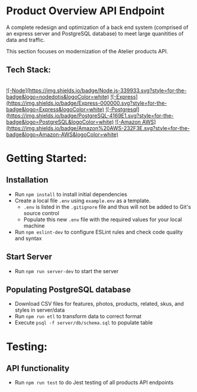 # Product Overview API Endpoint
A complete redesign and optimization of a back end system (comprised of an express server and PostgreSQL database) to meet large quanitities of data and traffic.

This section focuses on modernization of the Atelier products API.

## Tech Stack:
<br>
<a href="">![-Node](https://img.shields.io/badge/Node.js-339933.svg?style=for-the-badge&logo=nodedotjs&logoColor=white)</a>
<a href="">![-Express](https://img.shields.io/badge/Express-000000.svg?style=for-the-badge&logo=Express&logoColor=white)</a>
<a href="">![-Postgresql](https://img.shields.io/badge/PostgreSQL-4169E1.svg?style=for-the-badge&logo=PostgreSQL&logoColor=white)</a>
<a href="">![-Amazon AWS](https://img.shields.io/badge/Amazon%20AWS-232F3E.svg?style=for-the-badge&logo=Amazon-AWS&logoColor=white)</a>

# Getting Started:
## Installation
- Run `npm install` to install initial dependencies
- Create a local file `.env` using `example.env` as a template.
  - `.env` is listed in the `.gitignore` file and thus will not be added to Git's source control
  - Populate this new `.env` file with the required values for your local machine
- Run `npm eslint-dev` to configure ESLint rules and check code quality and syntax

## Start Server
- Run `npm run server-dev` to start the server

## Populating PostgreSQL database
- Download CSV files for features, photos, products, related, skus, and styles in server/data
- Run `npm run etl` to transform data to correct format
- Execute `psql -f server/db/schema.sql` to populate table

# Testing:
## API functionality
- Run `npm run test` to do Jest testing of all products API endpoints
